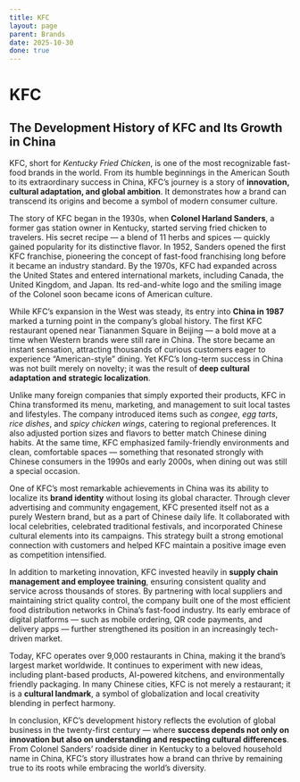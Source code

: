 ```yaml
---
title: KFC
layout: page
parent: Brands
date: 2025-10-30
done: true
---
```


# KFC

## The Development History of KFC and Its Growth in China

KFC, short for _Kentucky Fried Chicken_, is one of the most recognizable fast-food brands in the world. From its humble beginnings in the American South to its extraordinary success in China, KFC’s journey is a story of **innovation, cultural adaptation, and global ambition**. It demonstrates how a brand can transcend its origins and become a symbol of modern consumer culture.

The story of KFC began in the 1930s, when **Colonel Harland Sanders**, a former gas station owner in Kentucky, started serving fried chicken to travelers. His secret recipe — a blend of 11 herbs and spices — quickly gained popularity for its distinctive flavor. In 1952, Sanders opened the first KFC franchise, pioneering the concept of fast-food franchising long before it became an industry standard. By the 1970s, KFC had expanded across the United States and entered international markets, including Canada, the United Kingdom, and Japan. Its red-and-white logo and the smiling image of the Colonel soon became icons of American culture.

While KFC’s expansion in the West was steady, its entry into **China in 1987** marked a turning point in the company’s global history. The first KFC restaurant opened near Tiananmen Square in Beijing — a bold move at a time when Western brands were still rare in China. The store became an instant sensation, attracting thousands of curious customers eager to experience “American-style” dining. Yet KFC’s long-term success in China was not built merely on novelty; it was the result of **deep cultural adaptation and strategic localization**.

Unlike many foreign companies that simply exported their products, KFC in China transformed its menu, marketing, and management to suit local tastes and lifestyles. The company introduced items such as _congee_, _egg tarts_, _rice dishes_, and _spicy chicken wings_, catering to regional preferences. It also adjusted portion sizes and flavors to better match Chinese dining habits. At the same time, KFC emphasized family-friendly environments and clean, comfortable spaces — something that resonated strongly with Chinese consumers in the 1990s and early 2000s, when dining out was still a special occasion.

One of KFC’s most remarkable achievements in China was its ability to localize its **brand identity** without losing its global character. Through clever advertising and community engagement, KFC presented itself not as a purely Western brand, but as a part of Chinese daily life. It collaborated with local celebrities, celebrated traditional festivals, and incorporated Chinese cultural elements into its campaigns. This strategy built a strong emotional connection with customers and helped KFC maintain a positive image even as competition intensified.

In addition to marketing innovation, KFC invested heavily in **supply chain management and employee training**, ensuring consistent quality and service across thousands of stores. By partnering with local suppliers and maintaining strict quality control, the company built one of the most efficient food distribution networks in China’s fast-food industry. Its early embrace of digital platforms — such as mobile ordering, QR code payments, and delivery apps — further strengthened its position in an increasingly tech-driven market.

Today, KFC operates over 9,000 restaurants in China, making it the brand’s largest market worldwide. It continues to experiment with new ideas, including plant-based products, AI-powered kitchens, and environmentally friendly packaging. In many Chinese cities, KFC is not merely a restaurant; it is a **cultural landmark**, a symbol of globalization and local creativity blending in perfect harmony.

In conclusion, KFC’s development history reflects the evolution of global business in the twenty-first century — where **success depends not only on innovation but also on understanding and respecting cultural differences**. From Colonel Sanders’ roadside diner in Kentucky to a beloved household name in China, KFC’s story illustrates how a brand can thrive by remaining true to its roots while embracing the world’s diversity.
